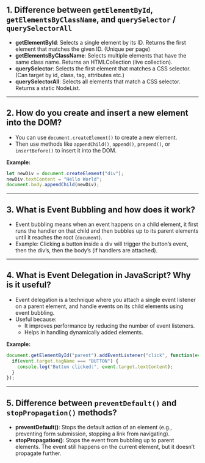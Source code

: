 
## 1. Difference between `getElementById`, `getElementsByClassName`, and `querySelector` / `querySelectorAll`
- **getElementById**: Selects a single element by its ID. Returns the first element that matches the given ID. (Unique per page)
- **getElementsByClassName**: Selects multiple elements that have the same class name. Returns an HTMLCollection (live collection).
- **querySelector**: Selects the first element that matches a CSS selector. (Can target by id, class, tag, attributes etc.)
- **querySelectorAll**: Selects all elements that match a CSS selector. Returns a static NodeList.

---

## 2. How do you create and insert a new element into the DOM?
- You can use `document.createElement()` to create a new element.
- Then use methods like `appendChild()`, `append()`, `prepend()`, or `insertBefore()` to insert it into the DOM.

**Example:**
```js
let newDiv = document.createElement("div");
newDiv.textContent = "Hello World";
document.body.appendChild(newDiv);
```

---

## 3. What is Event Bubbling and how does it work?
- Event bubbling means when an event happens on a child element, it first runs the handler on that child and then bubbles up to its parent elements until it reaches the root (`document`).  
- Example: Clicking a button inside a div will trigger the button’s event, then the div’s, then the body’s (if handlers are attached).

---

## 4. What is Event Delegation in JavaScript? Why is it useful?
- Event delegation is a technique where you attach a single event listener on a parent element, and handle events on its child elements using event bubbling.
- Useful because:
  - It improves performance by reducing the number of event listeners.
  - Helps in handling dynamically added elements.

**Example:**
```js
document.getElementById("parent").addEventListener("click", function(event) {
  if(event.target.tagName === "BUTTON") {
    console.log("Button clicked:", event.target.textContent);
  }
});
```

---

## 5. Difference between `preventDefault()` and `stopPropagation()` methods?
- **preventDefault()**: Stops the default action of an element (e.g., preventing form submission, stopping a link from navigating).
- **stopPropagation()**: Stops the event from bubbling up to parent elements. The event still happens on the current element, but it doesn’t propagate further.
